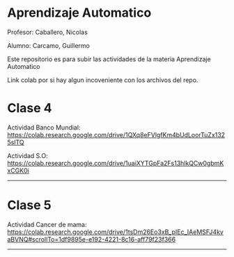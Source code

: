 # Aprendizaje Automatico
Profesor: Caballero, Nicolas

Alumno: Carcamo, Guillermo

Este repositorio es para subir las actividades de la materia Aprendizaje Automatico

Link colab por si hay algun incoveniente con los archivos del repo.


# Clase 4
                                           
Actividad Banco Mundial: https://colab.research.google.com/drive/1QXq8eFVlgfKm4bUdLoorTuZx1325slTQ 

Actividad S.O: https://colab.research.google.com/drive/1uaiXYTGpFa2Fs13hlkQCw0gbmKxCGK0i

-------

# Clase 5
                                           
Actividad Cancer de mama: https://colab.research.google.com/drive/1tsDm26Eo3xB_pIEc_IAeMSFJ4kvaBVNQ#scrollTo=1df9895e-e192-4221-8c16-aff79f23f366

-------


